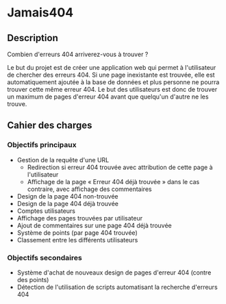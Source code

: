 # Jamais404

## Description

Combien d'erreurs 404 arriverez-vous à trouver ?


Le but du projet est de créer une application web qui permet à l'utilisateur de chercher des erreurs 404. Si une page inexistante est trouvée, elle est automatiquement ajoutée à la base de données et plus personne ne pourra trouver cette même erreur 404. Le but des utilisateurs est donc de trouver un maximum de pages d'erreur 404 avant que quelqu'un d'autre ne les trouve.

## Cahier des charges

### Objectifs principaux

* Gestion de la requête d'une URL
    * Redirection si erreur 404 trouvée avec attribution de cette page à l'utilisateur
    * Affichage de la page « Erreur 404 déjà trouvée » dans le cas contraire, avec affichage des commentaires
* Design de la page 404 non-trouvée
* Design de la page 404 déjà trouvée
* Comptes utilisateurs
* Affichage des pages trouvées par utilisateur
* Ajout de commentaires sur une page 404 déjà trouvée
* Système de points (par page 404 trouvée)
* Classement entre les différents utilisateurs

### Objectifs secondaires

* Système d'achat de nouveaux design de pages d'erreur 404 (contre des points)
* Détection de l'utilisation de scripts automatisant la recherche d'erreurs 404
